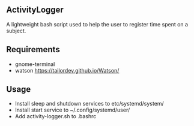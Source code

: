 ## ActivityLogger
A lightweight bash script used to help the user to register time spent on a subject. 

## Requirements
- gnome-terminal
- watson https://tailordev.github.io/Watson/

## Usage
- Install sleep and shutdown services to etc/systemd/system/
- Install start service to ~/.config/systemd/user/
- Add activity-logger.sh to .bashrc
